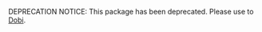DEPRECATION NOTICE:
This package has been deprecated. Please use to [Dobi](https://www.npmjs.com/package/dobi).
